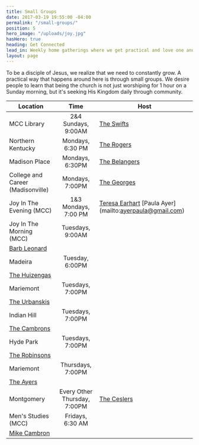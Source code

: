 ```yaml
---
title: Small Groups
date: 2017-03-19 19:55:00 -04:00
permalink: "/small-groups/"
position: 5
hero_image: "/uploads/joy.jpg"
hasHero: true
heading: Get Connected
lead_in: Weekly home gatherings where we get practical and love one another.
layout: page
---
```


To be a disciple of Jesus, we realize that we need to constantly grow. A practical way that happens around here is through small groups. We desire people to learn that being the church is not just worshiping for 1 hour on a Sunday morning, but it's seeking His Kingdom daily through community.

| Location                     | Time                 | Host                                              |
| ---------------------------  | :--------------------: | --------------------------------------------------|
| MCC Library                  | 2&4 Sundays, 9:00AM    | [The Swifts](mailto:zekeswift@gmail.com)      |
| Northern Kentucky               | Mondays, 6:30 PM    | [The Rogers](mailto:aaronrgrs7@gmail.com)     |
| Madison Place                   | Mondays, 6:30PM     | [The Belangers](mailto:chefbelanger@hotmail.com) |
| College and Career (Madisonville)| Mondays, 7:00PM    | [The Georges](mailto:georgem3@mail.uc.edu)     |
| Joy In The Evening (MCC)     |1&3 Mondays, 7:00 PM    | [Teresa Earhart](mailto:ttearhart@gmail.com) [Paula Ayer] (mailto:ayerpaula@gmail.com)|
| Joy In The Morning (MCC)     | Tuesdays, 9:00AM       
| [Barb Leonard](mailto:tfleo@cinci.rr.com)       |
| Madeira                      | Tuesday, 6:00PM        
| [The Huizengas](mailto:huizenb@gmail.com)        |
| Mariemont                    | Tuesdays, 7:00PM       
| [The Urbanskis](mailto:urbanskirob@yahoo.com)    | 
| Indian Hill                  | Tuesdays, 7:00PM       
| [The Cambrons](mailto:mikecambron43@gmail.com)  |
| Hyde Park                    | Tuesdays, 7:00PM       
| [The Robinsons](mailto:burr.robinson@gmail.com)  |
| Mariemont                    | Thursdays, 7:00PM      
| [The Ayers](mailto:matt@ayerquality.com)|
| Montgomery                    | Every Other Thursday, 7:00PM      | [The Ceslers](mailto:stevecesler@yahoo.com)|
| Men's Studies (MCC)          | Fridays, 6:30 AM       
| [Mike Cambron](mailto:mikecambron43@gmail.com)  | 


